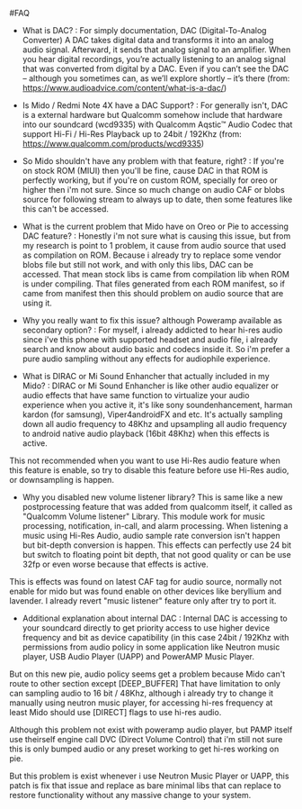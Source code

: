 #FAQ

- What is DAC? 
: For simply documentation, DAC (Digital-To-Analog Converter)  A DAC takes digital data and transforms it into an analog audio signal. Afterward, it sends that analog signal to an amplifier. When you hear digital recordings, you’re actually listening to an analog signal that was converted from digital by a DAC. Even if you can’t see the DAC – although you sometimes can, as we’ll explore shortly – it’s there (from: https://www.audioadvice.com/content/what-is-a-dac/)

- Is Mido / Redmi Note 4X have a DAC Support?
: For generally isn't, DAC is a external hardware but Qualcomm somehow include that hardware into our soundcard (wcd9335) with Qualcomm Aqstic™ Audio Codec that support Hi-Fi / Hi-Res Playback up to 24bit / 192Khz (from: https://www.qualcomm.com/products/wcd9335)

- So Mido shouldn't have any problem with that feature, right?
: If you're on stock ROM (MIUI) then you'll be fine, cause DAC in that ROM is perfectly working, but if you're on custom ROM, specially for oreo or higher then i'm not sure. Since so much change on audio CAF or blobs source for following stream to always up to date, then some features like this can't be accessed.

- What is the current problem that Mido have on Oreo or Pie to accessing DAC feature?
: Honestly i'm not sure what is causing this issue, but from my research is point to 1 problem, it cause from audio source that used as compilation on ROM. Because i already try to replace some vendor blobs file but still not work, and with only this libs, DAC can be accessed. That mean stock libs is came from compilation lib when ROM is under compiling. That files generated from each ROM manifest, so if came from manifest then this should problem on audio source that are using it.

- Why you really want to fix this issue? although Poweramp available as secondary option?
: For myself, i already addicted to hear hi-res audio since i've this phone with supported headset and audio file, i already search and know about audio basic and codecs inside it. So i'm prefer a pure audio sampling without any effects for audiophile experience.

- What is DIRAC or Mi Sound Enhancher that actually included in my Mido?
: DIRAC or Mi Sound Enhancher is like other audio equalizer or audio effects that have same function to virtualize your audio experience when you active it, it's like sony soundenhancement, harman kardon (for samsung), Viper4androidFX and etc. It's actually sampling down all audio frequency to 48Khz and upsampling all audio frequency to android native audio playback (16bit 48Khz) when this effects is active.

This not recommended when you want to use Hi-Res audio feature when this feature is enable, so try to disable this feature before use Hi-Res audio, or downsampling is happen.

- Why you disabled new volume listener library?
This is same like a new postprocessing feature that was added from qualcomm itself, it called as "Qualcomm Volume listener" Library. This module work for music processing, notification, in-call, and alarm processing. When listening a music using Hi-Res Audio, audio sample rate conversion isn't happen but bit-depth conversion is happen. This effects can perfectly use 24 bit but switch to floating point bit depth, that not good quality or can be use 32fp or even worse because that effects is active.

This is effects was found on latest CAF tag for audio source, normally not enable for mido but was found enable on other devices like beryllium and lavender. I already revert "music listener" feature only after try to port it.

- Additional explanation about internal DAC
: Internal DAC is accessing to your soundcard directly to get priority access to use higher device frequency and bit as device capatibility (in this case 24bit / 192Khz with permissions from audio policy in some application like Neutron music player, USB Audio Player (UAPP) and PowerAMP Music Player.

But on this new pie, audio policy seems get a problem because Mido can't route to other section except [DEEP_BUFFER] That have limitation to only can sampling audio to 16 bit / 48Khz, although i already try to change it manually using neutron music player, for accessing hi-res frequency at least Mido should use [DIRECT] flags to use hi-res audio.

Although this problem not exist with poweramp audio player, but PAMP itself use theirself engine call DVC (Direct Volume Control) that i'm still not sure this is only bumped audio or any preset working to get hi-res working on pie.

But this problem is exist whenever i use Neutron Music Player or UAPP, this patch is fix that issue and replace as bare minimal libs that can replace to restore functionality without any massive change to your system.
